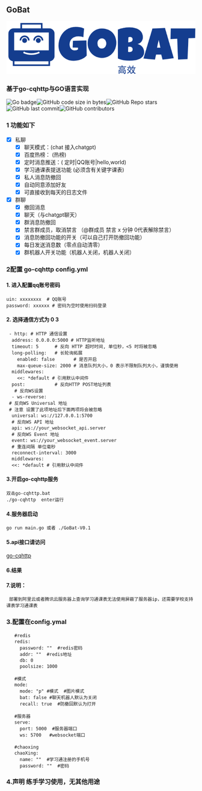 ## GoBat
![](config/img_1.png)

### 基于go-cqhttp与GO语言实现

<img src="https://img.shields.io/badge/Go-00ADD8?style=for-the-badge&logo=go&logoColor=white" alt="Go badge"><img alt="GitHub code size in bytes" src="https://img.shields.io/github/languages/code-size/Xiaoxusheng/Go-Bat"><img alt="GitHub Repo stars" src="https://img.shields.io/github/stars/Xiaoxusheng/Go-Bat"><img alt="GitHub last commit" src="https://img.shields.io/github/last-commit/Xiaoxusheng/Go-Bat"><img alt="GitHub contributors" src="https://img.shields.io/github/contributors/Xiaoxusheng/Go-Bat">


### 1 功能如下
- [x] 私聊
  - [x] 聊天模式：(chat 接入chatgpt)
  - [x] 百度热榜： (热榜)
  - [x] 定时消息推送：( 定时|QQ账号|hello,world)
  - [x] 学习通课表提送功能 (必须含有关键字课表)
  - [x] 私人消息防撤回
  - [x] 自动同意添加好友
  - [x] 可直接收到每天的日志文件
- [x] 群聊
  - [x] 撤回消息
  - [x] 聊天（与chatgpt聊天）
  - [x] 群消息防撤回
  - [x] 禁言群成员，取消禁言 （@群成员 禁言 x 分钟 0代表解除禁言）
  - [x] 消息防撤回功能的开关（可以自己打开防撤回功能）
  - [x] 每日发送消息数（零点自动清零）
  - [x] 群机器人开关功能（机器人关闭，机器人关闭）

### 2配置 go-cqhttp config.yml

#### 1. 进入配置qq账号密码

    uin: xxxxxxxx  # QQ账号
    password: xxxxxx # 密码为空时使用扫码登录

#### 2. 选择通信方式为 0 3

     - http: # HTTP 通信设置
      address: 0.0.0.0:5000 # HTTP监听地址
      timeout: 5      # 反向 HTTP 超时时间, 单位秒，<5 时将被忽略
      long-polling:   # 长轮询拓展
        enabled: false       # 是否开启
        max-queue-size: 2000 # 消息队列大小，0 表示不限制队列大小，谨慎使用
      middlewares:
        <<: *default # 引用默认中间件
      post:           # 反向HTTP POST地址列表
       # 反向WS设置
      - ws-reverse:
     # 反向WS Universal 地址
     # 注意 设置了此项地址后下面两项将会被忽略
      universal: ws://127.0.0.1:5700
      # 反向WS API 地址
      api: ws://your_websocket_api.server
      # 反向WS Event 地址
      event: ws://your_websocket_event.server
      # 重连间隔 单位毫秒
      reconnect-interval: 3000
      middlewares:
      <<: *default # 引用默认中间件

#### 3.开启go-cqhttp服务

    双击go-cqhttp.bat
    ./go-cqhttp  enter运行

#### 4.服务器启动

    go run main.go 或者 ./GoBat-V0.1

#### 5.api接口请访问

[go-cqhttp](https://docs.go-cqhttp.org/)

#### 6.结果



#### 7.说明：

     部署到阿里云或者腾讯云服务器上查询学习通课表无法使用屏蔽了服务器ip，还需要学校支持课表学习通课表

### 3.配置在config.ymal

       #redis
       redis:
         password: ""  #redis密码
         addr: ""  #redis地址
         db: 0
         poolsize: 1000

       #模式
       mode:
         mode: "p" #模式  #图片模式
         bat: false #聊天机器人默认为关闭
         recall: true  #防撤回默认为打开

       #服务器
       serve:
         port: 5000  #服务器端口
         ws: 5700   #websocket端口

       #chaoxing
       chaoXing:
         name: ""  #学习通注册的手机号
         password: ""  #密码


### 4.声明 练手学习使用，无其他用途